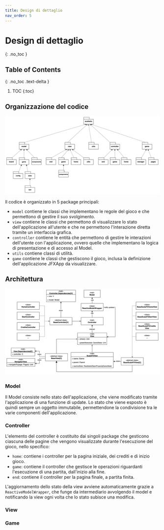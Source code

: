 ```yaml
---
title: Design di dettaglio
nav_order: 5
---
```


# Design di dettaglio
{: .no_toc }

## Table of Contents
{: .no_toc .text-delta }

1. TOC
{:toc}

## Organizzazione del codice

![Packages](../img/04-design/packages.png)

Il codice è organizzato in 5 package principali:
* `model` contiene le classi che implementano le regole del gioco e che permettono di gestire il suo svolgimento.
* `view` contiene le classi che permettono di visualizzare lo stato dell'applicazione all'utente e che ne permettono l'interazione diretta tramite un interfaccia grafica.
* `controller` contiene le entità che permettono di gestire le interazioni dell'utente con l'applicazione, ovvero quelle che implementano la logica di presentazione e di accesso al Model.
* `utils` contiene classi di utilità.
* `game` contiene le classi che gestiscono il gioco, inclusa la definizione dell'applicazione JFXApp da visualizzare.

## Architettura

![Architettura MVC](../img/04-design/mvc.png)

### Model
Il Model consiste nello stato dell'applicazione, che viene modificato tramite l'applicazione di una funzione di update.
Lo stato che viene esposto è quindi sempre un oggetto immutabile, permettendone la condivisione tra le varie componenti dell'applicazione.

### Controller
L'elemento del controller è costituito dai singoli package che gesticono ciascuna delle pagine che vengono 
visualizzate durante l'esecuzione del gioco, nello specifico:
* `home`: contiene i controller per la pagina iniziale, dei crediti e di inizio gioco.
* `game`: contiene il controller che gestisce le operazioni riguardanti l'esecuzione di una partita, dall'inizio
alla fine.
* `end`: contiene il controller per la pagina finale, a partita finita.

L'aggiornamento dello stato della view avviene automaticamente grazie a `ReactiveModelWrapper`, che funge da
intermediario avvolgendo il model e notificando la view ogni volta che lo stato subisce una modifica.

### View

### Game
